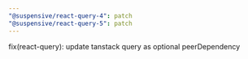 ```yaml
---
"@suspensive/react-query-4": patch
"@suspensive/react-query-5": patch
---
```


fix(react-query): update tanstack query as optional peerDependency
